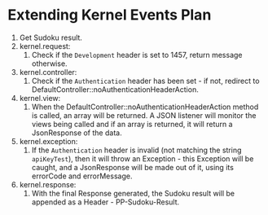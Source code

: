 # Extending Kernel Events Plan

1. Get Sudoku result.
2. kernel.request:
    1. Check if the `Development` header is set to 1457, return message otherwise.
3. kernel.controller:
	1. Check if the `Authentication` header has been set - if not, redirect to DefaultController::noAuthenticationHeaderAction.
4. kernel.view:
	1. When the DefaultController::noAuthenticationHeaderAction method is called, an array will be returned. A JSON listener will monitor the views being called and if an array is returned, it will return a JsonResponse of the data.
5. kernel.exception:
	1. If the `Authentication` header is invalid (not matching the string `apiKeyTest`), then it will throw an Exception - this Exception will be caught, and a JsonResponse will be made out of it, using its errorCode and errorMessage.
6. kernel.response:
	1. With the final Response generated, the Sudoku result will be appended as a Header - PP-Sudoku-Result.